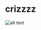# crizzzz
![alt text](![https://media.discordapp.net/attachments/1219056312038719649/1284656427365044224/F36EE5AC-025E-4FF7-82E0-AD6A15D4716D.jpg?ex=66e8be88&is=66e76d08&hm=68ff21e139f6fe6c2d8e0a98a7d886f3d4938b0df5f9487f85ff1e326d169788&=&format=webp&width=951&height=864)
